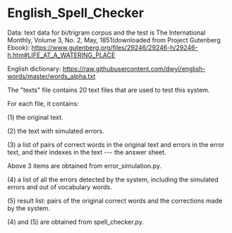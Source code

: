 # English_Spell_Checker
Data:
text data for bi/trigram corpus and the test is The International Monthly, Volume 3, No. 2, May, 1851(downloaded from Project Gutenberg Ebook): https://www.gutenberg.org/files/29246/29246-h/29246-h.htm#LIFE_AT_A_WATERING_PLACE

English dictionary: https://raw.githubusercontent.com/dwyl/english-words/master/words_alpha.txt

The "texts" file contains 20 text files that are used to test this system.

For each file, it contains: 

(1) the original text.

(2) the text with simulated errors.

(3) a list of pairs of correct words in the original text and errors in the error text, and their indexes in the text --- the answer sheet.

Above 3 items are obtained from error_simulation.py.

(4) a list of all the errors detected by the system, including the simulated errors and out of vocabulary words.

(5) result list: pairs of the original correct words and the corrections made by the system.

(4) and (5) are obtained from spell_checker.py.
